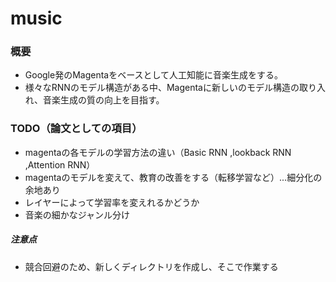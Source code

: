 # music

### 概要
* Google発のMagentaをベースとして人工知能に音楽生成をする。
* 様々なRNNのモデル構造がある中、Magentaに新しいのモデル構造の取り入れ、音楽生成の質の向上を目指す。

### TODO（論文としての項目）

  * magentaの各モデルの学習方法の違い（Basic RNN ,lookback RNN ,Attention RNN）
  * magentaのモデルを変えて、教育の改善をする（転移学習など）...細分化の余地あり
  * レイヤーによって学習率を変えれるかどうか
  * 音楽の細かなジャンル分け
  
  
  
##### 注意点
* 競合回避のため、新しくディレクトリを作成し、そこで作業する

